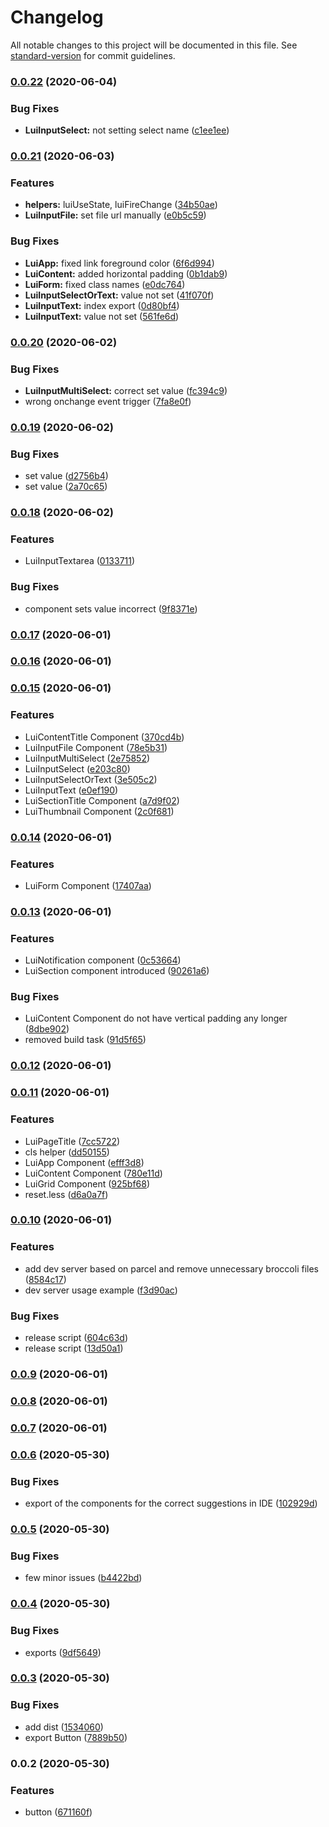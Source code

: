 # Changelog

All notable changes to this project will be documented in this file. See [standard-version](https://github.com/conventional-changelog/standard-version) for commit guidelines.

### [0.0.22](https://github.com/ctdlspace/ctdlui/compare/v0.0.21...v0.0.22) (2020-06-04)


### Bug Fixes

* **LuiInputSelect:** not setting select name ([c1ee1ee](https://github.com/ctdlspace/ctdlui/commit/c1ee1ee34bf83aa627009c72fb6e0aac991fe4c5))

### [0.0.21](https://github.com/ctdlspace/ctdlui/compare/v0.0.20...v0.0.21) (2020-06-03)


### Features

* **helpers:** luiUseState, luiFireChange ([34b50ae](https://github.com/ctdlspace/ctdlui/commit/34b50ae6cd92548dcdf9517db8eceb1e93ef0bd5))
* **LuiInputFile:** set file url manually ([e0b5c59](https://github.com/ctdlspace/ctdlui/commit/e0b5c59d1133d18928155e5f2ecf58e08155f604))


### Bug Fixes

* **LuiApp:** fixed link foreground color ([6f6d994](https://github.com/ctdlspace/ctdlui/commit/6f6d9949209a4dbd78f555620377886b3de299cb))
* **LuiContent:** added horizontal padding ([0b1dab9](https://github.com/ctdlspace/ctdlui/commit/0b1dab93a848df573ada8d0a5f3926767425ab96))
* **LuiForm:** fixed class names ([e0dc764](https://github.com/ctdlspace/ctdlui/commit/e0dc76431e2b3d0fdf4ae30a8fa3ec34a1d899d5))
* **LuiInputSelectOrText:** value not set ([41f070f](https://github.com/ctdlspace/ctdlui/commit/41f070fe1481b1e4c743a13011e46b517725ff0d))
* **LuiInputText:** index export ([0d80bf4](https://github.com/ctdlspace/ctdlui/commit/0d80bf42936d65136914e2196e2f6e3e10fe09b0))
* **LuiInputText:** value not set ([561fe6d](https://github.com/ctdlspace/ctdlui/commit/561fe6d6f2ce733609fa843a3fd72dc8972c87da))

### [0.0.20](https://github.com/ctdlspace/ctdlui/compare/v0.0.19...v0.0.20) (2020-06-02)


### Bug Fixes

* **LuiInputMultiSelect:** correct set value ([fc394c9](https://github.com/ctdlspace/ctdlui/commit/fc394c9848772af2d0c2e3301ed85ca5abebb795))
* wrong onchange event trigger ([7fa8e0f](https://github.com/ctdlspace/ctdlui/commit/7fa8e0f2ecef2e32263839e387cff2b95e716f98))

### [0.0.19](https://github.com/ctdlspace/ctdlui/compare/v0.0.18...v0.0.19) (2020-06-02)


### Bug Fixes

* set value ([d2756b4](https://github.com/ctdlspace/ctdlui/commit/d2756b4b18c8a0a3ee1b34ee74b06bcfe58852f7))
* set value ([2a70c65](https://github.com/ctdlspace/ctdlui/commit/2a70c65c9053895b329e66443e739774d27d69d3))

### [0.0.18](https://github.com/ctdlspace/ctdlui/compare/v0.0.17...v0.0.18) (2020-06-02)


### Features

* LuiInputTextarea ([0133711](https://github.com/ctdlspace/ctdlui/commit/01337117c76e78ece66e14d6807e9271dd42e5d4))


### Bug Fixes

* component sets value incorrect ([9f8371e](https://github.com/ctdlspace/ctdlui/commit/9f8371e36bb05186d122463792eedb188e896618))

### [0.0.17](https://github.com/ctdlspace/ctdlui/compare/v0.0.16...v0.0.17) (2020-06-01)

### [0.0.16](https://github.com/ctdlspace/ctdlui/compare/v0.0.15...v0.0.16) (2020-06-01)

### [0.0.15](https://github.com/ctdlspace/ctdlui/compare/v0.0.14...v0.0.15) (2020-06-01)


### Features

* LuiContentTitle Component ([370cd4b](https://github.com/ctdlspace/ctdlui/commit/370cd4b1df52d97a3bab3bd53c77abed01b86d93))
* LuiInputFile Component ([78e5b31](https://github.com/ctdlspace/ctdlui/commit/78e5b31228547a195ef2085afd3a2849d0a82ed5))
* LuiInputMultiSelect ([2e75852](https://github.com/ctdlspace/ctdlui/commit/2e758525e50914d4839afb32368474a3549aeb68))
* LuiInputSelect ([e203c80](https://github.com/ctdlspace/ctdlui/commit/e203c800845f90139f7e2797115935bc97de81a5))
* LuiInputSelectOrText ([3e505c2](https://github.com/ctdlspace/ctdlui/commit/3e505c2697b775ff7ddc6a3de401868a931b1f40))
* LuiInputText ([e0ef190](https://github.com/ctdlspace/ctdlui/commit/e0ef1909280160531090fe8d81f9409c7e255c05))
* LuiSectionTitle Component ([a7d9f02](https://github.com/ctdlspace/ctdlui/commit/a7d9f029c6d2e26aca5f3d9f41c8075f22fc2f91))
* LuiThumbnail Component ([2c0f681](https://github.com/ctdlspace/ctdlui/commit/2c0f681cade717c140409bc3aec284455b393e06))

### [0.0.14](https://github.com/ctdlspace/ctdlui/compare/v0.0.13...v0.0.14) (2020-06-01)


### Features

* LuiForm Component ([17407aa](https://github.com/ctdlspace/ctdlui/commit/17407aaa915987fa8b29cd870206e3d299b186e0))

### [0.0.13](https://github.com/ctdlspace/ctdlui/compare/v0.0.12...v0.0.13) (2020-06-01)


### Features

* LuiNotification component ([0c53664](https://github.com/ctdlspace/ctdlui/commit/0c5366448be1d1a6175208096faae771f281367f))
* LuiSection component introduced ([90261a6](https://github.com/ctdlspace/ctdlui/commit/90261a64ed16133e4d88927817eb6ba0fac25486))


### Bug Fixes

* LuiContent Component do not have vertical padding any longer ([8dbe902](https://github.com/ctdlspace/ctdlui/commit/8dbe902465d8785fa4d810bbaa64ef00dcc2ce4e))
* removed build task ([91d5f65](https://github.com/ctdlspace/ctdlui/commit/91d5f657340596ed2aa46c547d615cefb3ae69cc))

### [0.0.12](https://github.com/ctdlspace/ctdlui/compare/v0.0.11...v0.0.12) (2020-06-01)

### [0.0.11](https://github.com/ctdlspace/ctdlui/compare/v0.0.10...v0.0.11) (2020-06-01)


### Features

*  LuiPageTitle ([7cc5722](https://github.com/ctdlspace/ctdlui/commit/7cc57227eb5e1f59d2972136b5ebe43cfdae7f74))
* cls helper ([dd50155](https://github.com/ctdlspace/ctdlui/commit/dd50155f8c0c400e6eacb7b491a3a3f2100b47c2))
* LuiApp Component ([efff3d8](https://github.com/ctdlspace/ctdlui/commit/efff3d84bd4db49e0c796e2c48abea71d33f69c8))
* LuiContent Component ([780e11d](https://github.com/ctdlspace/ctdlui/commit/780e11dca0feed8ef01de3a9461164aff4abca3c))
* LuiGrid Component ([925bf68](https://github.com/ctdlspace/ctdlui/commit/925bf68b80bd9a21012745ec8086f29f13a2f136))
* reset.less ([d6a0a7f](https://github.com/ctdlspace/ctdlui/commit/d6a0a7f17d328de70e20681ddc6925e5a0c21701))

### [0.0.10](https://github.com/ctdlspace/ctdlui/compare/v0.0.9...v0.0.10) (2020-06-01)


### Features

* add dev server based on parcel and remove unnecessary broccoli files ([8584c17](https://github.com/ctdlspace/ctdlui/commit/8584c174e4a187e862d4c0ab21e0de0308c309ca))
* dev server usage example ([f3d90ac](https://github.com/ctdlspace/ctdlui/commit/f3d90acda414e1cc66b20265cf88da54e9516f73))


### Bug Fixes

* release script ([604c63d](https://github.com/ctdlspace/ctdlui/commit/604c63dc7be4407d3bf0926d9fd3a33d204caf85))
* release script ([13d50a1](https://github.com/ctdlspace/ctdlui/commit/13d50a1f5e99e5fbff4c7533cce71354dbe30986))

### [0.0.9](https://github.com/ctdlspace/ctdlui/compare/v0.0.8...v0.0.9) (2020-06-01)

### [0.0.8](https://github.com/ctdlspace/ctdlui/compare/v0.0.7...v0.0.8) (2020-06-01)

### [0.0.7](https://github.com/ctdlspace/ctdlui/compare/v0.0.6...v0.0.7) (2020-06-01)

### [0.0.6](https://github.com/ctdlspace/ctdlui/compare/v0.0.5...v0.0.6) (2020-05-30)


### Bug Fixes

* export of the components for the correct suggestions in IDE ([102929d](https://github.com/ctdlspace/ctdlui/commit/102929d0c264cd75c98313f21291912edc673d23))

### [0.0.5](https://github.com/ctdlspace/ctdlui/compare/v0.0.4...v0.0.5) (2020-05-30)


### Bug Fixes

* few minor issues ([b4422bd](https://github.com/ctdlspace/ctdlui/commit/b4422bd5adf83cec4e7180cff11f29835f845df5))

### [0.0.4](https://github.com/ctdlspace/ctdlui/compare/v0.0.3...v0.0.4) (2020-05-30)


### Bug Fixes

* exports ([9df5649](https://github.com/ctdlspace/ctdlui/commit/9df564901c23a2aa76ea1baaf3d70ee94d553430))

### [0.0.3](https://github.com/ctdlspace/ctdlui/compare/v0.0.2...v0.0.3) (2020-05-30)


### Bug Fixes

* add dist ([1534060](https://github.com/ctdlspace/ctdlui/commit/15340602b422f1dd023dd3abcac9251b74fc1838))
* export Button ([7889b50](https://github.com/ctdlspace/ctdlui/commit/7889b50897e1c46838f76a88e0db3c7434d59fed))

### 0.0.2 (2020-05-30)


### Features

* button ([671160f](https://github.com/ctdlspace/ctdlui/commit/671160f2c61d9b7e70358d5caffce41239a7cf54))
